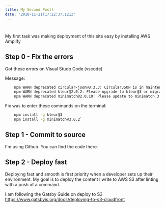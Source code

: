 ```yaml
---
title: My Second Post!
date: "2018-11-21T17:22:37.121Z"
---
```

#

My first task was making deployment of this site easy by installing AWS Amplify

## Step 0 - Fix the errors

Got these errors on Visual Studo Code (vscode)

Message:

``` bash
    npm WARN deprecated circular-json@0.3.3: CircularJSON is in maintenance only, flatted is its successor.
    npm WARN deprecated kleur@2.0.2: Please upgrade to kleur@3 or migrate to 'ansi-colors' if you prefer the old syntax. Visit <https://github.com/lukeed/kleur/releases/tag/v3.0.0\> for migration path(s).
    npm WARN deprecated minimatch@2.0.10: Please update to minimatch 3.0.2 or higher to avoid a RegExp DoS issue
```

Fix was to enter these commands on the terminal:

``` bash
    npm install -g kleur@3
    npm install -g minimatch@3.0.2`
```

## Step 1 - Commit to source

I'm using Github.  You can find the code there.

## Step 2 - Deploy fast

Deploying fast and smooth is first priority when a developer sets up their environment.  My goal is to deploy the content I write to AWS S3 after linting with a push of a command.

I am following the Gatsby Guide on deploy to S3 <https://www.gatsbyjs.org/docs/deploying-to-s3-cloudfront>
